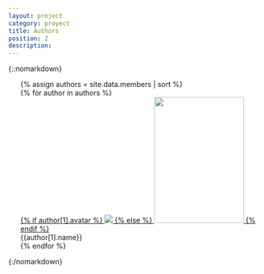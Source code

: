 ```yaml
---
layout: project
category: proyect
title: Authors
position: 2
description:
---
```



 {::nomarkdown}
 <div style="display: block;">
    <ul>
    {% assign authors = site.data.members | sort %}
      <div class="display-inline">
        {% for author in authors %}
          <div class="author-container">
            <div class="photo-author">
              <a href="{{site.url}}{{site.baseurl}}/author/{{author[0]}}">
                {% if author[1].avatar %}
                  <img src="{{author[1].avatar}}" class="search-avatar">
                {% else %}
                  <img src="{{site.url}}{{site.baseurl}}/assets/placeholder-180x250.gif" alt="" width="178" height="250">
                {% endif %}
              </a>
              <div class="author-name">{{author[1].name}}</div>
            </div>
          </div>
        {% endfor %}
      </div>
    </ul>
</div>
{:/nomarkdown}
